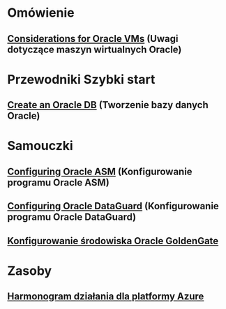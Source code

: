 # Omówienie
## [Considerations for Oracle VMs](oracle-considerations.md) (Uwagi dotyczące maszyn wirtualnych Oracle)
# Przewodniki Szybki start
## [Create an Oracle DB](oracle-database-quick-create.md) (Tworzenie bazy danych Oracle)
# Samouczki
## [Configuring Oracle ASM](configure-oracle-asm.md) (Konfigurowanie programu Oracle ASM)
## [Configuring Oracle DataGuard](configuring-oracle-dataguard.md) (Konfigurowanie programu Oracle DataGuard)
## [Konfigurowanie środowiska Oracle GoldenGate](configure-oracle-golden-gate.md)
# Zasoby
## [Harmonogram działania dla platformy Azure](https://azure.microsoft.com/roadmap/)
